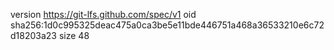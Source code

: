 version https://git-lfs.github.com/spec/v1
oid sha256:1d0c995325deac475a0ca3be5e11bde446751a468a36533210e6c72d18203a23
size 48
